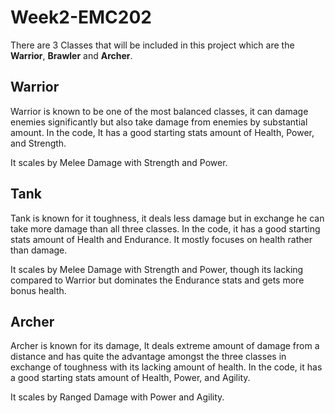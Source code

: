 # Week2-EMC202
There are 3 Classes that will be included in this project which are the <b>Warrior</b>, <b>Brawler</b> and <b>Archer</b>.

## Warrior
Warrior is known to be one of the most balanced classes, it can damage enemies significantly but also take damage from enemies by substantial amount. In the code,
It has a good starting stats amount of Health, Power, and Strength.

It scales by Melee Damage with Strength and Power.

## Tank
Tank is known for it toughness, it deals less damage but in exchange he can take more damage than all three classes. In the code, it has a good starting stats amount
of Health and Endurance. It mostly focuses on health rather than damage.

It scales by Melee Damage with Strength and Power, though its lacking compared to Warrior but dominates the Endurance stats and gets more bonus health.

## Archer
Archer is known for its damage, It deals extreme amount of damage from a distance and has quite the advantage amongst the three classes in exchange of toughness with
its lacking amount of health. In the code, it has a good starting stats amount of Health, Power, and Agility.

It scales by Ranged Damage with Power and Agility.
